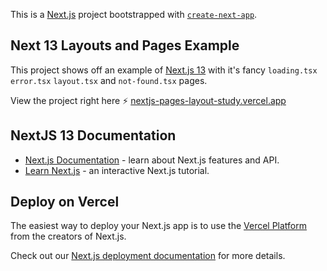 This is a [Next.js](https://nextjs.org/) project bootstrapped with [`create-next-app`](https://github.com/vercel/next.js/tree/canary/packages/create-next-app).

## Next 13 Layouts and Pages Example

This project shows off an example of [Next.js 13](https://nextjs.org/) with it's fancy `loading.tsx` `error.tsx` `layout.tsx` and `not-found.tsx` pages.

View the project right here ⚡ [nextjs-pages-layout-study.vercel.app](nextjs-pages-layout-study.vercel.app)

## NextJS 13 Documentation

- [Next.js Documentation](https://nextjs.org/docs) - learn about Next.js features and API.
- [Learn Next.js](https://nextjs.org/learn) - an interactive Next.js tutorial.

## Deploy on Vercel

The easiest way to deploy your Next.js app is to use the [Vercel Platform](https://vercel.com/new?utm_medium=default-template&filter=next.js&utm_source=create-next-app&utm_campaign=create-next-app-readme) from the creators of Next.js.

Check out our [Next.js deployment documentation](https://nextjs.org/docs/deployment) for more details.
